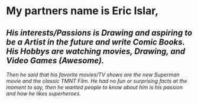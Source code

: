 # My partners name is Eric Islar, 
## _His interests/Passions is Drawing and aspiring to be a Artist in the future and write Comic Books. His Hobbys are watching movies, Drawing, and Video Games (Awesome)._
_Then he said that his favorite movies/TV shows are the new Superman movie and the classic TMNT Film. He had no fun or surprising facts at the moment to say, then he wanted people to know about him is his passion and how he likes superheroes._
